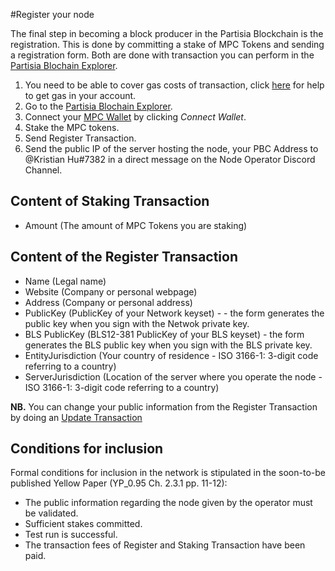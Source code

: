 #Register your node

The final step in becoming a block producer in the Partisia Blockchain is the registration. This is done by committing a stake of MPC Tokens and sending a registration form. Both are done with transaction you can perform in the [Partisia Blochain Explorer](https://mpcexplorer.com/node-register).

1) You need to be able to cover gas costs of transaction, click [here](byoc.md) for help to get gas in your account.
2) Go to the [Partisia Blochain Explorer](https://mpcexplorer.com/node-register).   
3) Connect your [MPC Wallet](https://chrome.google.com/webstore/detail/partisia-wallet/gjkdbeaiifkpoencioahhcilildpjhgh) by clicking *Connect Wallet*.   
4) Stake the MPC tokens.   
5) Send Register Transaction.   
6) Send the public IP of the server hosting the node, your PBC Address to @Kristian Hu#7382 in a direct message on the Node Operator Discord Channel.   

## Content of Staking Transaction

- Amount (The amount of MPC Tokens you are staking)

## Content of the Register Transaction

- Name (Legal name)
- Website (Company or personal webpage)
- Address (Company or personal address)
- PublicKey (PublicKey of your Network keyset) - - the form generates the public key when you sign with the Netwok private key.
- BLS PublicKey (BLS12-381 PublicKey of your BLS keyset) - the form generates the BLS public key when you sign with the BLS private key.
- EntityJurisdiction (Your country of residence - ISO 3166-1: 3-digit code referring to a country)
- ServerJurisdiction (Location of the server where you operate the node - ISO 3166-1: 3-digit code referring to a country)

**NB.** You can change your public information from the Register Transaction by doing an [Update Transaction](update-transaction.md)


## Conditions for inclusion

Formal conditions for inclusion in the network is stipulated in the soon-to-be published Yellow Paper (YP_0.95 Ch. 2.3.1 pp. 11-12):

- The public information regarding the node given by the operator must be validated.
- Sufficient stakes committed.
- Test run is successful.
- The transaction fees of Register and Staking Transaction have been paid.